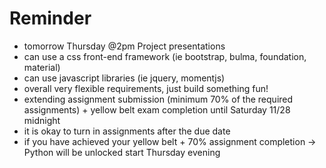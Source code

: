 # Reminder

- tomorrow Thursday @2pm Project presentations
- can use a css front-end framework (ie bootstrap, bulma, foundation, material)
- can use javascript libraries (ie jquery, momentjs)
- overall very flexible requirements, just build something fun!
- extending assignment submission (minimum 70% of the required assignments) + yellow belt exam completion until Saturday 11/28 midnight
- it is okay to turn in assignments after the due date
- if you have achieved your yellow belt + 70% assignment completion -> Python will be unlocked start Thursday evening
